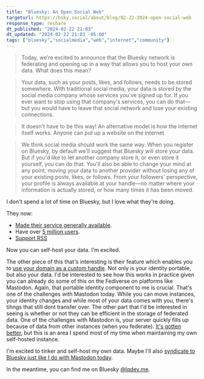 ```yaml
---
title: "Bluesky: An Open Social Web"
targeturl: https://bsky.social/about/blog/02-22-2024-open-social-web 
response_type: reshare
dt_published: "2024-02-22 21:03"
dt_updated: "2024-02-22 21:03 -05:00"
tags: ["bluesky","socialmedia","web","internet","community"]
---
```


> Today, we’re excited to announce that the Bluesky network is federating and opening up in a way that allows you to host your own data. What does this mean?

> Your data, such as your posts, likes, and follows, needs to be stored somewhere. With traditional social media, your data is stored by the social media company whose services you've signed up for. If you ever want to stop using that company's services, you can do that—but you would have to leave that social network and lose your existing connections.

> It doesn't have to be this way! An alternative model is how the internet itself works. Anyone can put up a website on the internet

> We think social media should work the same way. When you register on Bluesky, by default we'll suggest that Bluesky will store your data. But if you'd like to let another company store it, or even store it yourself, you can do that. You'll also be able to change your mind at any point, moving your data to another provider without losing any of your existing posts, likes, or follows. From your followers' perspective, your profile is always available at your handle—no matter where your information is actually stored, or how many times it has been moved.

I don't spend a lot of time on Bluesky, but I love what they're doing. 

They now:

- [Made their service generally available](https://bsky.social/about/blog/02-06-2024-join-bluesky).
- Have over [5 million users](https://bsky.app/profile/bsky.app/post/3klzrudt4uk2z). 
- [Support RSS](/notes/bluesky-rss-support/)

Now you can self-host your data. I'm excited. 

The other piece of this that's interesting is their feature which enables you to [use your domain as a custom handle](https://bsky.social/about/blog/7-05-2023-namecheap). Not only is your identity portable, but also your data. I'd be interested to see how this works in practice given you can already do some of this on the Fediverse on platforms like Mastodon. Again, that portable identity component to me is crucial. That's one of the challenges with Mastodon today. While you can move instances, your identity changes and while most of your data comes with you, there's tihngs that still dont transfer over. The other part that I'd be interested in seeing is whether or not they can be efficient in the storage of federated data. One of the challenges with Mastodon is, your server quickly fills up because of data from other instances (when you federate). [It's gotten better](feed/mastodon-4-1-0-release), but this is an area I spend most of my time when maintaining my own self-hosted instance.

I'm excited to tinker and self-host my own data. Maybe I'll also [syndicate to Bluesky just like I do with Mastodon today](/posts/rss-to-mastodon-posse-azure-logic-apps). 

In the meantime, you can find me on Bluesky [@lqdev.me](/bluesky).